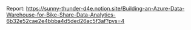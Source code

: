 Report:
https://sunny-thunder-d4e.notion.site/Building-an-Azure-Data-Warehouse-for-Bike-Share-Data-Analytics-6b32e52cae2e4bbba4d5ded26ac5f3af?pvs=4
